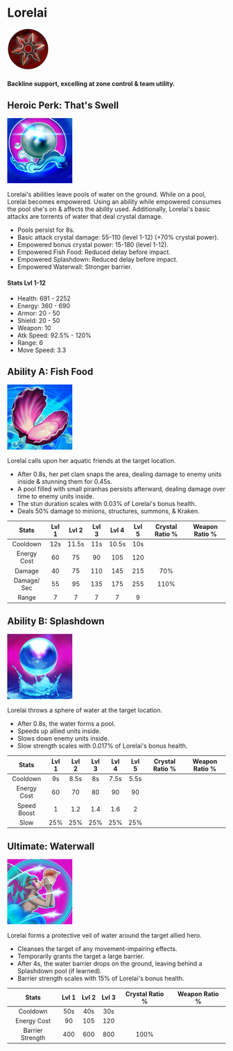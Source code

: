 # Lorelai

![](../../.gitbook/assets/image%20%28333%29.png)

#### Backline support, excelling at zone control & team utility.

## Heroic Perk: That's Swell

![That&apos;s Swell](../../.gitbook/assets/image%20%28343%29.png)

Lorelai's abilities leave pools of water on the ground. While on a pool, Lorelai becomes empowered. Using an ability while empowered consumes the pool she's on & affects the ability used. Additionally, Lorelai's basic attacks are torrents of water that deal crystal damage.

* Pools persist for 8s.
* Basic attack crystal damage: 55-110 \(level 1-12\) \(+70% crystal power\).
* Empowered bonus crystal power: 15-180 \(level 1-12\).
* Empowered Fish Food: Reduced delay before impact.
* Empowered Splashdown: Reduced delay before impact.
* Empowered Waterwall: Stronger barrier.

#### Stats Lvl 1-12

* Health: 691 - 2252
* Energy: 360 - 690
* Armor: 20 - 50
* Shield: 20 - 50
* Weapon: 10
* Atk Speed: 92.5% - 120%
* Range: 6
* Move Speed: 3.3

## Ability A: Fish Food

![Fish Food](../../.gitbook/assets/image%20%28375%29.png)

Lorelai calls upon her aquatic friends at the target location.

* After 0.8s, her pet clam snaps the area, dealing damage to enemy units inside & stunning them for 0.45s.
* A pool filled with small piranhas persists afterward, dealing damage over time to enemy units inside.
* The stun duration scales with 0.03% of Lorelai's bonus health.
* Deals 50% damage to minions, structures, summons, & Kraken.

| Stats | Lvl 1 | Lvl 2 | Lvl 3 | Lvl 4 | Lvl 5 | Crystal      Ratio % | Weapon     Ratio % |
| :---: | :---: | :---: | :---: | :---: | :---: | :---: | :---: |
| Cooldown | 12s | 11.5s | 11s | 10.5s | 10s |  |  |
| Energy       Cost | 60 | 75 | 90 | 105 | 120 |  |  |
| Damage | 40 | 75 | 110 | 145 | 215 | 70% |  |
| Damage/   Sec | 55 | 95 | 135 | 175 | 255 | 110% |  |
| Range | 7 | 7 | 7 | 7 | 9 |  |  |

## Ability B: Splashdown

![Splahdown](../../.gitbook/assets/image%20%2867%29.png)

Lorelai throws a sphere of water at the target location.

* After 0.8s, the water forms a pool.
* Speeds up allied units inside.
* Slows down enemy units inside.
* Slow strength scales with 0.017% of Lorelai's bonus health.

| Stats | Lvl 1 | Lvl 2 | Lvl 3 | Lvl 4 | Lvl 5 | Crystal      Ratio % | Weapon     Ratio % |
| :---: | :---: | :---: | :---: | :---: | :---: | :---: | :---: |
| Cooldown | 9s | 8.5s | 8s | 7.5s | 5.5s |  |  |
| Energy       Cost | 60 | 70 | 80 | 90 | 90 |  |  |
| Speed        Boost | 1 | 1.2 | 1.4 | 1.6 | 2 |  |  |
| Slow | 25% | 25% | 25% | 25% | 25% |  |  |

## Ultimate: Waterwall

![Waterwall](../../.gitbook/assets/image%20%2821%29.png)

Lorelai forms a protective veil of water around the target allied hero.

* Cleanses the target of any movement-impairing effects.
* Temporarily grants the target a large barrier.
* After 4s, the water barrier drops on the ground, leaving behind a Splashdown pool \(if learned\).
* Barrier strength scales with 15% of Lorelai's bonus health.

| Stats | Lvl 1 | Lvl 2 | Lvl 3 | Crystal Ratio % | Weapon Ratio % |
| :---: | :---: | :---: | :---: | :---: | :---: |
| Cooldown | 50s | 40s | 30s |  |  |
| Energy Cost | 90 | 105 | 120 |  |  |
| Barrier Strength | 400 | 600 | 800 | 100% |  |


